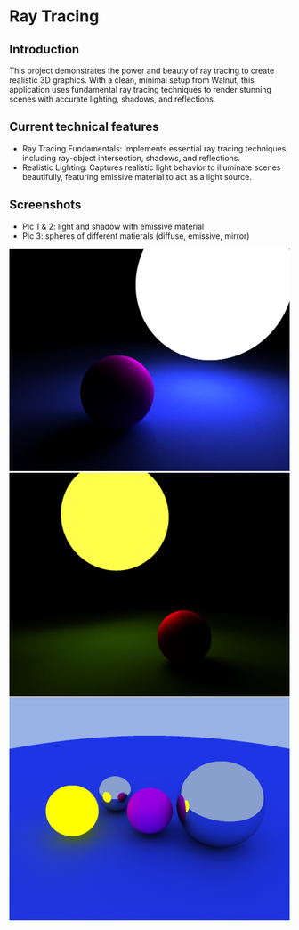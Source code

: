 # Ray Tracing

## Introduction
This project demonstrates the power and beauty of ray tracing to create realistic 3D graphics. With a clean, minimal setup from Walnut, this application uses fundamental ray tracing techniques to render stunning scenes with accurate lighting, shadows, and reflections.

## Current technical features
* Ray Tracing Fundamentals: Implements essential ray tracing techniques, including ray-object intersection, shadows, and reflections.
* Realistic Lighting: Captures realistic light behavior to illuminate scenes beautifully, featuring emissive material to act as a light source.

## Screenshots
* Pic 1 & 2: light and shadow with emissive material
* Pic 3: spheres of different matierals (diffuse, emissive, mirror)

<img src="https://github.com/ngol0/RayTracing/blob/main/1.png" width="900" title="pic 1">
<img src="https://github.com/ngol0/RayTracing/blob/main/2.png" width="900" title="pic 2">
<img src="https://github.com/ngol0/RayTracing/blob/main/3.png" width="900" title="pic 3">
